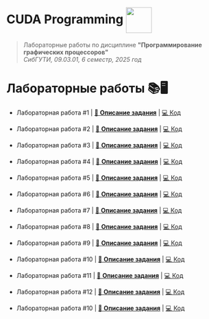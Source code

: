 <h1>CUDA Programming <img src="https://img.icons8.com/color/60/000000/nvidia.png" style="vertical-align: middle; height: 60px;"/></h1>

> Лабораторные работы по дисциплине **"Программирование графических процессоров"**  
> *СибГУТИ, 09.03.01, 6 семестр, 2025 год*

# Лабораторные работы 📚🖥️

* Лабораторная работа #1 | [📄 **Описание задания**](docs/lab1.pdf) | [💻 Код](labs/lab1/)  

* Лабораторная работа #2 | [📄 **Описание задания**](docs/lab2.pdf) | [💻 Код](labs/lab2/)  

* Лабораторная работа #3 | [📄 **Описание задания**](docs/lab3.pdf) | [💻 Код](labs/lab3/)  

* Лабораторная работа #4 | [📄 **Описание задания**](docs/lab4.pdf) | [💻 Код](labs/lab4/)  

* Лабораторная работа #5 | [📄 **Описание задания**](docs/lab5.pdf) | [💻 Код](labs/lab5/)  

* Лабораторная работа #6 | [📄 **Описание задания**](docs/lab6.pdf) | [💻 Код](labs/lab6/)  

* Лабораторная работа #7 | [📄 **Описание задания**](docs/lab7.pdf) | [💻 Код](labs/lab7/)  

* Лабораторная работа #8 | [📄 **Описание задания**](docs/lab8.pdf) | [💻 Код](labs/lab8/)  

* Лабораторная работа #9 | [📄 **Описание задания**](docs/lab9.pdf) | [💻 Код](labs/lab9/)  

* Лабораторная работа #10 | [📄 **Описание задания**](docs/lab10.pdf) | [💻 Код](labs/lab10/) 

* Лабораторная работа #11 | [📄 **Описание задания**](docs/lab11.pdf) | [💻 Код](labs/lab11/)  

* Лабораторная работа #12 | [📄 **Описание задания**](docs/lab12.pdf) | [💻 Код](labs/lab12/)  

* Лабораторная работа #10 | [📄 **Описание задания**](docs/lab13.pdf) | [💻 Код](labs/lab13/)  


